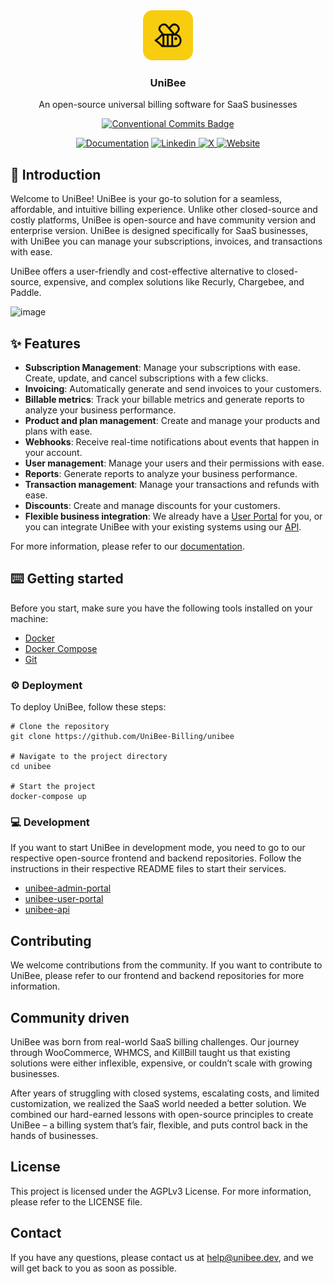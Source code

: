 <div align="center">
  <img width="80px" src="/docs/logo.png" />
  <h3>UniBee</h3>
  <div>

An open-source universal billing software for SaaS businesses

  [![Conventional Commits Badge](https://img.shields.io/github/actions/workflow/status/UniBee-Billing/unibee/commit-message-linter.yml?style=flat&label=Conventional%20Commits)](https://www.conventionalcommits.org/en/v1.0.0/)
  
  [![Documentation](https://img.shields.io/badge/Documentation-%23F8CD0F?style=flat&logo=readthedocs&logoColor=black)](https://docs.unibee.dev/)
  [![Linkedin](https://img.shields.io/badge/%40unibee--billing-%230A66C2?style=flat&logo=linkedin)
](https://www.linkedin.com/company/unibee-billing/)
  [![X](https://img.shields.io/badge/%40UniBee__Billing-black?style=flat&logo=x)
](https://x.com/UniBee_Billing)
[![Website](https://img.shields.io/website?url=https%3A%2F%2Funibee.dev%2Fwhy-unibee%2F&up_message=active&down_message=offline&style=flat&label=Official%20Website)](https://unibee.dev/)

  
  </div>
</div>

## 👋 Introduction
Welcome to UniBee! UniBee is your go-to solution for a seamless, affordable, and intuitive billing experience. Unlike other closed-source and costly platforms, UniBee is open-source and have community version and enterprise version. UniBee is designed specifically for SaaS businesses, with UniBee you can manage your subscriptions, invoices, and transactions with ease.

UniBee offers a user-friendly and cost-effective alternative to closed-source, expensive, and complex solutions like Recurly, Chargebee, and Paddle.


![image](https://github.com/user-attachments/assets/88014f40-02c6-47bd-8cd6-b123dc331857)







## ✨ Features
- **Subscription Management**: Manage your subscriptions with ease. Create, update, and cancel subscriptions with a few clicks.
- **Invoicing**: Automatically generate and send invoices to your customers.
- **Billable metrics**: Track your billable metrics and generate reports to analyze your business performance.
- **Product and plan management**: Create and manage your products and plans with ease.
- **Webhooks**: Receive real-time notifications about events that happen in your account.
- **User management**: Manage your users and their permissions with ease.
- **Reports**: Generate reports to analyze your business performance.
- **Transaction management**: Manage your transactions and refunds with ease.
- **Discounts**: Create and manage discounts for your customers.
- **Flexible business integration**: We already have a [User Portal](https://github.com/UniBee-Billing/unibee-user-portal) for you, or you can integrate UniBee with your existing systems using our [API](https://github.com/UniBee-Billing/unibee-api).

For more information, please refer to our [documentation](https://docs.unibee.dev/documentation/overview/introduction).

## ⌨️ Getting started
Before you start, make sure you have the following tools installed on your machine:

- [Docker](https://docs.docker.com/engine/install/)
- [Docker Compose](https://docs.docker.com/compose/install/)
- [Git](https://git-scm.com/downloads)

### ⚙️ Deployment
To deploy UniBee, follow these steps:

```shell
# Clone the repository
git clone https://github.com/UniBee-Billing/unibee

# Navigate to the project directory
cd unibee

# Start the project
docker-compose up
```

### 💻 Development
If you want to start UniBee in development mode, you need to go to our respective open-source frontend and backend repositories. Follow the instructions in their respective README files to start their services.

- [unibee-admin-portal](https://github.com/UniBee-Billing/unibee-admin-portal)
- [unibee-user-portal](https://github.com/UniBee-Billing/unibee-user-portal)
- [unibee-api](https://github.com/UniBee-Billing/unibee-api)


## Contributing
We welcome contributions from the community. If you want to contribute to UniBee, please refer to our frontend and backend repositories for more information.

## Community driven
UniBee was born from real-world SaaS billing challenges. Our journey through WooCommerce, WHMCS, and KillBill taught us that existing solutions were either inflexible, expensive, or couldn’t scale with growing businesses.

After years of struggling with closed systems, escalating costs, and limited customization, we realized the SaaS world needed a better solution. We combined our hard-earned lessons with open-source principles to create UniBee – a billing system that’s fair, flexible, and puts control back in the hands of businesses.

## License
This project is licensed under the AGPLv3 License. For more information, please refer to the LICENSE file.

## Contact
If you have any questions, please contact us at [help@unibee.dev](mailto:help@unibee.dev), and we will get back to you as soon as possible.

